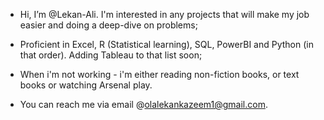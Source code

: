 - Hi, I’m @Lekan-Ali. I'm interested in any projects that will make my job easier and doing a deep-dive on problems;

- Proficient in Excel, R (Statistical learning), SQL, PowerBI and Python (in that order). Adding Tableau to that list soon;

- When i'm not working - i'm either reading non-fiction books, or text books or watching Arsenal play.

- You can reach me via email @olalekankazeem1@gmail.com.
